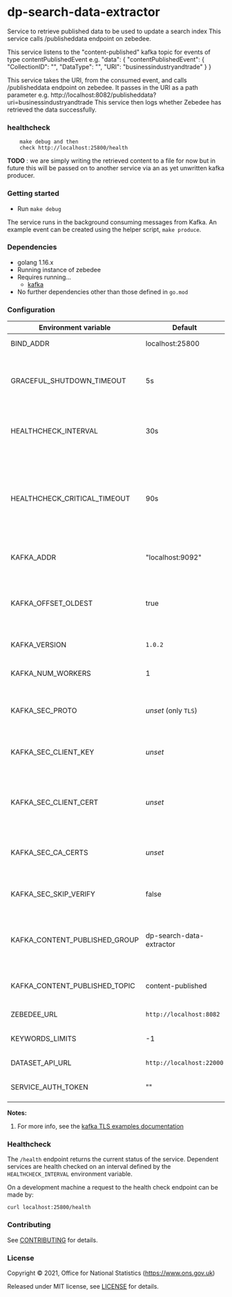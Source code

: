 dp-search-data-extractor
================
Service to retrieve published data to be used to update a search index
This service calls /publisheddata endpoint on zebedee.

This service listens to the "content-published" kafka topic for events of type contentPublishedEvent e.g. 
"data": {
  "contentPublishedEvent": {
  "CollectionID": "",
  "DataType": "",
  "URI": "businessindustryandtrade"
  }
}

This service takes the URI, from the consumed event, and calls /publisheddata endpoint on zebedee. It passes in the URI as a path parameter e.g.
http://localhost:8082/publisheddata?uri=businessindustryandtrade
This service then logs whether Zebedee has retrieved the data successfully.

###  healthcheck

        make debug and then 
        check http://localhost:25800/health

**TODO** : we are simply writing the retrieved content to a file for now but in future this will be passed on to another service via an as yet unwritten kafka producer.

### Getting started

* Run `make debug`

The service runs in the background consuming messages from Kafka.
An example event can be created using the helper script, `make produce`.

### Dependencies

* golang 1.16.x
* Running instance of zebedee
* Requires running…
  * [kafka](https://github.com/ONSdigital/dp/blob/main/guides/INSTALLING.md#prerequisites)
* No further dependencies other than those defined in `go.mod`

### Configuration

| Environment variable           | Default                  | Description
| ----------------------------   | -------------------------| -----------
| BIND_ADDR                      | localhost:25800          | The host and port to bind to
| GRACEFUL_SHUTDOWN_TIMEOUT      | 5s                       | The graceful shutdown timeout in seconds (`time.Duration` format)
| HEALTHCHECK_INTERVAL           | 30s                      | Time between self-healthchecks (`time.Duration` format)
| HEALTHCHECK_CRITICAL_TIMEOUT   | 90s                      | Time to wait until an unhealthy dependent propagates its state to make this app unhealthy (`time.Duration` format)
| KAFKA_ADDR                     | "localhost:9092"         | The address of Kafka (accepts list)
| KAFKA_OFFSET_OLDEST            | true                     | Start processing Kafka messages in order from the oldest in the queue
| KAFKA_VERSION                  | `1.0.2`                  | The version of Kafka
| KAFKA_NUM_WORKERS              | 1                        | The maximum number of parallel kafka consumers
| KAFKA_SEC_PROTO                | _unset_   (only `TLS`)   | if set to `TLS`, kafka connections will use TLS
| KAFKA_SEC_CLIENT_KEY           | _unset_                  | PEM [2] for the client key (optional, used for client auth) [[1]](#notes_1)
| KAFKA_SEC_CLIENT_CERT          | _unset_                  | PEM [2] for the client certificate (optional, used for client auth) [[1]](#notes_1)
| KAFKA_SEC_CA_CERTS             | _unset_                  | PEM [2] of CA cert chain if using private CA for the server cert [[1]](#notes_1)
| KAFKA_SEC_SKIP_VERIFY          | false                    | ignore server certificate issues if set to `true` [[1]](#notes_1)
| KAFKA_CONTENT_PUBLISHED_GROUP  | dp-search-data-extractor | The consumer group this application to consume ImageUploaded messages
| KAFKA_CONTENT_PUBLISHED_TOPIC  | content-published        | The name of the topic to consume messages from
| ZEBEDEE_URL                    | `http://localhost:8082`  | The URL for the Zebedee
| KEYWORDS_LIMITS                | -1                       | The keywords allowed, default no limit
| DATASET_API_URL                | `http://localhost:22000` | The URL for the DatasetAPI
| SERVICE_AUTH_TOKEN             | ""                       | The user auth token for the DatasetAPI


**Notes:**

1. <a name="notes_1">For more info, see the [kafka TLS examples documentation](https://github.com/ONSdigital/dp-kafka/tree/main/examples#tls)</a>

### Healthcheck

 The `/health` endpoint returns the current status of the service. Dependent services are health checked on an interval defined by the `HEALTHCHECK_INTERVAL` environment variable.

 On a development machine a request to the health check endpoint can be made by:

 `curl localhost:25800/health`

### Contributing

See [CONTRIBUTING](CONTRIBUTING.md) for details.

### License

Copyright © 2021, Office for National Statistics (https://www.ons.gov.uk)

Released under MIT license, see [LICENSE](LICENSE.md) for details.

